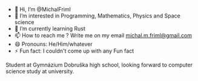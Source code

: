 - 👋 Hi, I’m @MichalFriml
- 👀 I’m interested in Programming, Mathematics, Physics and Space science
- 🌱 I’m currently learning Rust
- 📫 How to reach me ? Write me on my email michal.m.friml@gmail.com
- 😄 Pronouns: He/Him/whatever
- ⚡ Fun fact: I couldn't come up with any Fun fact

<!---
MichalFriml/MichalFriml is a ✨ special ✨ repository because its `README.md` (this file) appears on your GitHub profile.
You can click the Preview link to take a look at your changes.
--->

Student at Gymnázium Dobruška high school, looking forward to computer science study at university.
